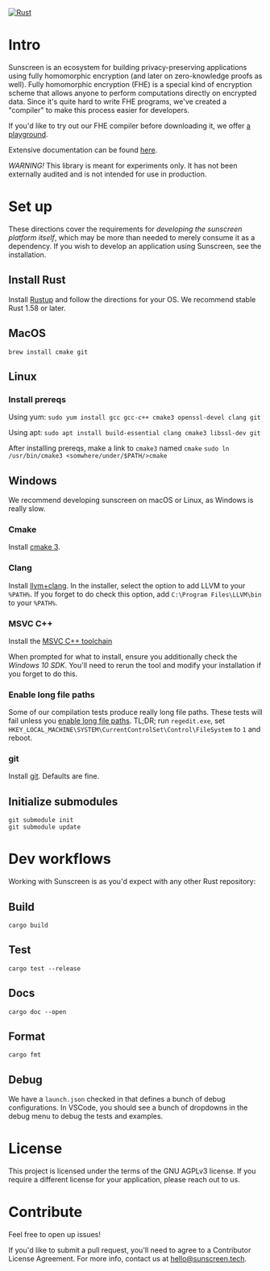 [![Rust](https://github.com/Sunscreen-tech/Sunscreen/workflows/CI/badge.svg)](https://github.com/Sunscreen-tech/Sunscreen/actions/workflows/rust.yml)

# Intro

Sunscreen is an ecosystem for building privacy-preserving applications using fully homomorphic encryption (and later on zero-knowledge proofs as well). Fully homomorphic encryption (FHE) is a special kind of encryption scheme that allows anyone to perform computations directly on encrypted data. Since it's quite hard to write FHE programs, we've created a "compiler" to make this process easier for developers.

If you'd like to try out our FHE compiler before downloading it, we offer [a playground](https://playground.sunscreen.tech).

Extensive documentation can be found [here](https://docs.sunscreen.tech).

*WARNING!* This library is meant for experiments only. It has not been externally audited and is not intended for use in production. 

# Set up
These directions cover the requirements for *developing the sunscreen platform itself*, which may be more than needed to merely consume it as a dependency. If you wish to develop an application using Sunscreen, see the installation.

## Install Rust
Install [Rustup](https://rustup.rs/) and follow the directions for your OS. We recommend stable Rust 1.58 or later.

## MacOS
```brew install cmake git```

## Linux
### Install prereqs
Using yum:
```sudo yum install gcc gcc-c++ cmake3 openssl-devel clang git```

Using apt:
```sudo apt install build-essential clang cmake3 libssl-dev git```

After installing prereqs, make a link to `cmake3` named `cmake`
```sudo ln /usr/bin/cmake3 <somwhere/under/$PATH/>cmake```

## Windows
We recommend developing sunscreen on macOS or Linux, as Windows is really slow.

### Cmake
Install [cmake 3](https://github.com/Kitware/CMake/releases/download/v3.23.0-rc2/cmake-3.23.0-rc2-windows-x86_64.msi).

### Clang
Install [llvm+clang](https://github.com/llvm/llvm-project/releases/download/llvmorg-13.0.0/LLVM-13.0.0-win64.exe). In the installer, select the option to add LLVM to your `%PATH%`. If you forget to do check this option, add `C:\Program Files\LLVM\bin` to your `%PATH%`.

### MSVC C++
Install the [MSVC C++ toolchain](https://aka.ms/vs/17/release/vs_BuildTools.exe)

When prompted for what to install, ensure you additionally check the *Windows 10 SDK*. You'll need to rerun the tool and modify your installation if you forget to do this.

### Enable long file paths
Some of our compilation tests produce really long file paths. These tests will fail unless you [enable long file paths](https://www.howtogeek.com/266621/how-to-make-windows-10-accept-file-paths-over-260-characters/). TL;DR; run `regedit.exe`, set `HKEY_LOCAL_MACHINE\SYSTEM\CurrentControlSet\Control\FileSystem` to `1` and reboot.

### git
Install [git](https://git-scm.com/download/win). Defaults are fine.

## Initialize submodules
```
git submodule init
git submodule update
```

# Dev workflows
Working with Sunscreen is as you'd expect with any other Rust repository:

## Build
```cargo build```

## Test
```cargo test --release```

## Docs
```cargo doc --open```

## Format
```cargo fmt```

## Debug
We have a `launch.json` checked in that defines a bunch of debug configurations. In VSCode, you should see a bunch of dropdowns in the debug menu to debug the tests and examples.

# License
This project is licensed under the terms of the GNU AGPLv3 license. If you require a different license for your application, please reach out to us.

# Contribute
Feel free to open up issues!

If you'd like to submit a pull request, you'll need to agree to a Contributor License Agreement. For more info, contact us at hello@sunscreen.tech.
